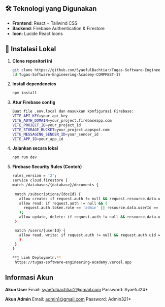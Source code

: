 ## 🛠️ Teknologi yang Digunakan

- **Frontend**: React + Tailwind CSS
- **Backend**: Firebase Authentication & Firestore
- **Icon**: Lucide React Icons

## 🚀 Instalasi Lokal

1. **Clone repositori ini**
   ```bash
   git clone https://github.com/SyaefulBachtiar/Tugas-Software-Engineering-Academy-COMPFEST-17.git
   cd Tugas-Software-Engineering-Academy-COMPFEST-17
   
2. **Install dependencies**
   ```bash
   npm install

4. **Atur Firebase config**
   ```bash
   Buat file .env.local dan masukkan konfigurasi Firebase:
   VITE_API_KEY=your_api_key
   VITE_AUTH_DOMAIN=your_project.firebaseapp.com
   VITE_PROJECT_ID=your_project_id
   VITE_STORAGE_BUCKET=your_project.appspot.com
   VITE_MESSAGING_SENDER_ID=your_sender_id
   VITE_APP_ID=your_app_id
   
6. **Jalankan secara lokal**
   ```bash
   npm run dev

7. **Firebase Security Rules (Contoh)**
   ```bash
   rules_version = '2';
   service cloud.firestore {
   match /databases/{database}/documents {
    
    match /subscriptions/{docId} {
      allow create: if request.auth != null && request.resource.data.userId == request.auth.uid;
      allow read: if request.auth != null && (
        request.auth.token.role == 'admin' || resource.data.userId == request.auth.uid
      );
      allow update, delete: if request.auth != null && resource.data.userId == request.auth.uid;
    }

    match /users/{userId} {
      allow read, write: if request.auth != null && request.auth.uid == userId;
      }
    }
   }

   **🚀 Link Deploymetn:**
    https://tugas-software-engineering-academy.vercel.app


## Informasi Akun

   **Akun User**
   Email: syaefulbachtiar2@gmail.com
   Password: Syaeful24*

   **Akun Admin**
   Email: admin1@gmail.com
   Password: Admin321*
   
